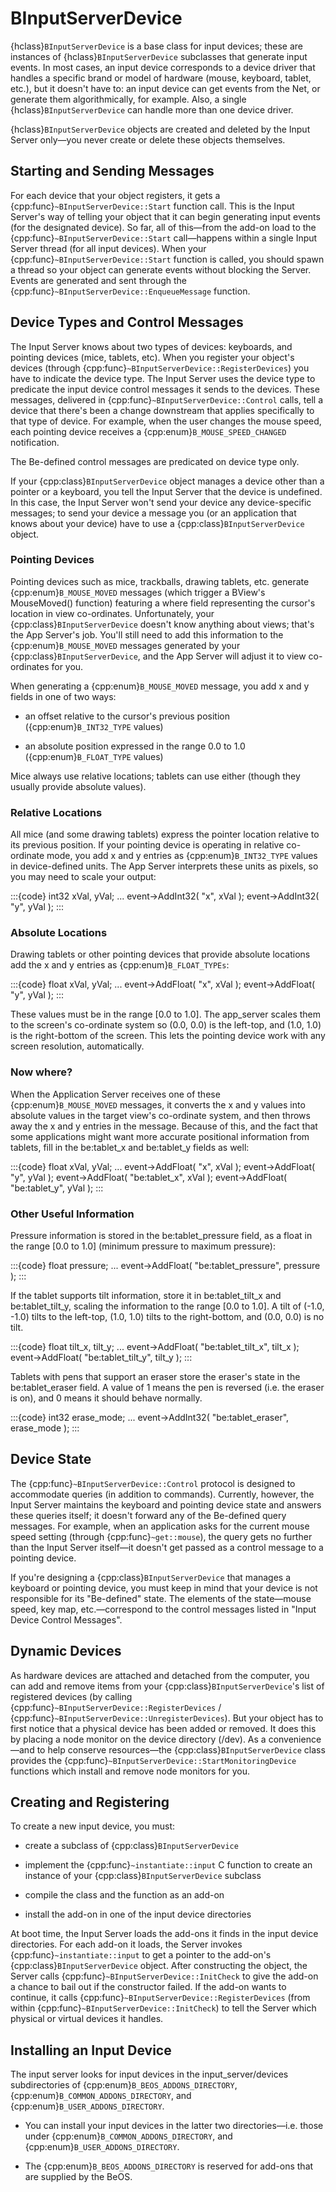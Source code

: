 # BInputServerDevice

{hclass}`BInputServerDevice` is a base class for input devices; these are
instances of {hclass}`BInputServerDevice` subclasses that generate input
events. In most cases, an input device corresponds to a device driver that
handles a specific brand or model of hardware (mouse, keyboard, tablet,
etc.), but it doesn't have to: an input device can get events from the Net,
or generate them algorithmically, for example. Also, a single
{hclass}`BInputServerDevice` can handle more than one device driver.

{hclass}`BInputServerDevice` objects are created and deleted by the Input
Server only—you never create or delete these objects themselves.

## Starting and Sending Messages

For each device that your object registers, it gets a
{cpp:func}`~BInputServerDevice::Start` function call. This is the Input
Server's way of telling your object that it can begin generating input
events (for the designated device). So far, all of this—from the add-on
load to the {cpp:func}`~BInputServerDevice::Start` call—happens within a
single Input Server thread (for all input devices). When your
{cpp:func}`~BInputServerDevice::Start` function is called, you should spawn
a thread so your object can generate events without blocking the Server.
Events are generated and sent through the
{cpp:func}`~BInputServerDevice::EnqueueMessage` function.

## Device Types and Control Messages

The Input Server knows about two types of devices: keyboards, and pointing
devices (mice, tablets, etc). When you register your object's devices
(through {cpp:func}`~BInputServerDevice::RegisterDevices`) you have to
indicate the device type. The Input Server uses the device type to
predicate the input device control messages it sends to the devices. These
messages, delivered in {cpp:func}`~BInputServerDevice::Control` calls, tell
a device that there's been a change downstream that applies specifically to
that type of device. For example, when the user changes the mouse speed,
each pointing device receives a {cpp:enum}`B_MOUSE_SPEED_CHANGED`
notification.

The Be-defined control messages are predicated on device type only.

If your {cpp:class}`BInputServerDevice` object manages a device other than
a pointer or a keyboard, you tell the Input Server that the device is
undefined. In this case, the Input Server won't send your device any
device-specific messages; to send your device a message you (or an
application that knows about your device) have to use a
{cpp:class}`BInputServerDevice` object.

### Pointing Devices

Pointing devices such as mice, trackballs, drawing tablets, etc. generate
{cpp:enum}`B_MOUSE_MOVED` messages (which trigger a BView's MouseMoved()
function) featuring a where field representing the cursor's location in
view co-ordinates. Unfortunately, your {cpp:class}`BInputServerDevice`
doesn't know anything about views; that's the App Server's job. You'll
still need to add this information to the {cpp:enum}`B_MOUSE_MOVED`
messages generated by your {cpp:class}`BInputServerDevice`, and the App
Server will adjust it to view co-ordinates for you.

When generating a {cpp:enum}`B_MOUSE_MOVED` message, you add x and y
fields in one of two ways:

- an offset relative to the cursor's previous position
({cpp:enum}`B_INT32_TYPE` values)

- an absolute position expressed in the range 0.0 to 1.0
({cpp:enum}`B_FLOAT_TYPE` values)

Mice always use relative locations; tablets can use either (though they
usually provide absolute values).

### Relative Locations

All mice (and some drawing tablets) express the pointer location relative
to its previous position. If your pointing device is operating in relative
co-ordinate mode, you add x and y entries as {cpp:enum}`B_INT32_TYPE`
values in device-defined units. The App Server interprets these units as
pixels, so you may need to scale your output:

:::{code}
int32 xVal, yVal;
...
event->AddInt32( "x", xVal );
event->AddInt32( "y", yVal );
:::

### Absolute Locations

Drawing tablets or other pointing devices that provide absolute locations
add the x and y entries as {cpp:enum}`B_FLOAT_TYPEs`:

:::{code}
float xVal, yVal;
...
event->AddFloat( "x", xVal );
event->AddFloat( "y", yVal );
:::

These values must be in the range [0.0 to 1.0]. The app_server scales them
to the screen's co-ordinate system so (0.0, 0.0) is the left-top, and (1.0,
1.0) is the right-bottom of the screen. This lets the pointing device work
with any screen resolution, automatically.

### Now where?

When the Application Server receives one of these
{cpp:enum}`B_MOUSE_MOVED` messages, it converts the x and y values into
absolute values in the target view's co-ordinate system, and then throws
away the x and y entries in the message. Because of this, and the fact that
some applications might want more accurate positional information from
tablets, fill in the be:tablet_x and be:tablet_y fields as well:

:::{code}
float xVal, yVal;
...
event->AddFloat( "x", xVal );
event->AddFloat( "y", yVal );
event->AddFloat( "be:tablet_x", xVal );
event->AddFloat( "be:tablet_y", yVal );
:::

### Other Useful Information

Pressure information is stored in the be:tablet_pressure field, as a float
in the range [0.0 to 1.0] (minimum pressure to maximum pressure):

:::{code}
float pressure;
...
event->AddFloat( "be:tablet_pressure", pressure );
:::

If the tablet supports tilt information, store it in be:tablet_tilt_x and
be:tablet_tilt_y, scaling the information to the range [0.0 to 1.0]. A tilt
of (-1.0, -1.0) tilts to the left-top, (1.0, 1.0) tilts to the
right-bottom, and (0.0, 0.0) is no tilt.

:::{code}
float tilt_x, tilt_y;
...
event->AddFloat( "be:tablet_tilt_x", tilt_x );
event->AddFloat( "be:tablet_tilt_y", tilt_y );
:::

Tablets with pens that support an eraser store the eraser's state in the
be:tablet_eraser field. A value of 1 means the pen is reversed (i.e. the
eraser is on), and 0 means it should behave normally.

:::{code}
int32 erase_mode;
...
event->AddInt32( "be:tablet_eraser", erase_mode );
:::

## Device State

The {cpp:func}`~BInputServerDevice::Control` protocol is designed to
accommodate queries (in addition to commands). Currently, however, the
Input Server maintains the keyboard and pointing device state and answers
these queries itself; it doesn't forward any of the Be-defined query
messages. For example, when an application asks for the current mouse speed
setting (through {cpp:func}`~get::mouse`), the query gets no further than
the Input Server itself—it doesn't get passed as a control message to a
pointing device.

If you're designing a {cpp:class}`BInputServerDevice` that manages a
keyboard or pointing device, you must keep in mind that your device is not
responsible for its "Be-defined" state. The elements of the state—mouse
speed, key map, etc.—correspond to the control messages listed in "Input
Device Control Messages".

## Dynamic Devices

As hardware devices are attached and detached from the computer, you can
add and remove items from your {cpp:class}`BInputServerDevice`'s list of
registered devices (by calling
{cpp:func}`~BInputServerDevice::RegisterDevices` /
{cpp:func}`~BInputServerDevice::UnregisterDevices`). But your object has to
first notice that a physical device has been added or removed. It does this
by placing a node monitor on the device directory (/dev). As a
convenience—and to help conserve resources—the
{cpp:class}`BInputServerDevice` class provides the
{cpp:func}`~BInputServerDevice::StartMonitoringDevice` functions which
install and remove node monitors for you.

## Creating and Registering

To create a new input device, you must:

- create a subclass of {cpp:class}`BInputServerDevice`

- implement the {cpp:func}`~instantiate::input` C function to create an
instance of your {cpp:class}`BInputServerDevice` subclass

- compile the class and the function as an add-on

- install the add-on in one of the input device directories

At boot time, the Input Server loads the add-ons it finds in the input
device directories. For each add-on it loads, the Server invokes
{cpp:func}`~instantiate::input` to get a pointer to the add-on's
{cpp:class}`BInputServerDevice` object. After constructing the object, the
Server calls {cpp:func}`~BInputServerDevice::InitCheck` to give the add-on
a chance to bail out if the constructor failed. If the add-on wants to
continue, it calls {cpp:func}`~BInputServerDevice::RegisterDevices` (from
within {cpp:func}`~BInputServerDevice::InitCheck`) to tell the Server which
physical or virtual devices it handles.

## Installing an Input Device

The input server looks for input devices in the input_server/devices
subdirectories of {cpp:enum}`B_BEOS_ADDONS_DIRECTORY`,
{cpp:enum}`B_COMMON_ADDONS_DIRECTORY`, and
{cpp:enum}`B_USER_ADDONS_DIRECTORY`.

- You can install your input devices in the latter two directories—i.e.
those under {cpp:enum}`B_COMMON_ADDONS_DIRECTORY`, and
{cpp:enum}`B_USER_ADDONS_DIRECTORY`.

- The {cpp:enum}`B_BEOS_ADDONS_DIRECTORY` is reserved for add-ons that are
supplied by the BeOS.
